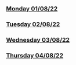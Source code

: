 ### [Monday 01/08/22](https://github.com/kennethpHN/core-code-from-scratch-readme/tree/main/week3/Monday-01-08-22)

### [Tuesday 02/08/22](https://github.com/kennethpHN/core-code-from-scratch-readme/tree/main/week3/Tuesday-02-08-22)

### [Wednesday 03/08/22](https://github.com/kennethpHN/core-code-from-scratch-readme/tree/main/week3/Wednesday-03-08-22)

### [Thursday 04/08/22](https://github.com/kennethpHN/core-code-from-scratch-readme/tree/main/week3/Thursday-04-08-22)
